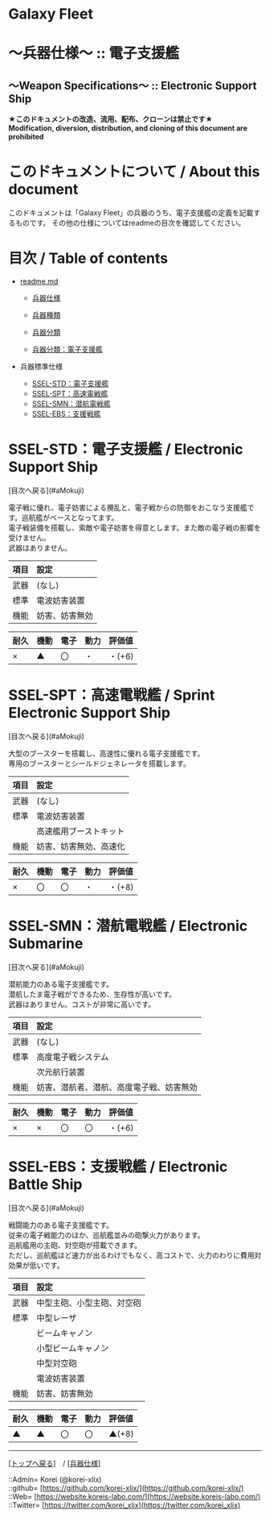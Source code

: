 # Galaxy Fleet
  
<h1>～兵器仕様～ :: 電子支援艦</h1>  
<h2>～Weapon Specifications～ :: Electronic Support Ship</h2>  
  

**★このドキュメントの改造、流用、配布、クローンは禁止です★**  
    **Modification, diversion, distribution, and cloning of this document are prohibited**  
  

<h1 id="aHowto">このドキュメントについて / About this document</h1>  
このドキュメントは「Galaxy Fleet」の兵器のうち、電子支援艦の定義を記載するものです。  
その他の仕様についてはreadmeの目次を確認してください。  
  





<h1 id="aMokuji">目次 / Table of contents</h1>  

* [readme.md](/readme.md)
  * [兵器仕様](/unit/readme.md)
  * [兵器種類](/strategypart/readme.md#aUnitKind)
  * [兵器分類](/unit/readme.md#aUnitClass)

  * [兵器分類：電子支援艦](/unit/readme.md#aElectronicSupportShip)

* 兵器標準仕様
  * [SSEL-STD：電子支援艦](#aElectronicSupportShip)
  * [SSEL-SPT：高速電戦艦](#aSprintElectronicSupportShip)
  * [SSEL-SMN：潜航電戦艦](#aElectronicSubmarine)
  * [SSEL-EBS：支援戦艦](#aElectronicBattleShip)
  





<h1 id="aElectronicSupportShip">SSEL-STD：電子支援艦 / Electronic Support Ship</h1>  
  [目次へ戻る](#aMokuji)  
  

電子戦に優れ、電子妨害による攪乱と、電子戦からの防御をおこなう支援艦です。巡航艦がベースとなってます。  
電子戦装備を搭載し、索敵や電子妨害を得意とします。また敵の電子戦の影響を受けません。  
武器はありません。  

|項目  |設定  |
|:--|:--|
|武器  |(なし)  |
|標準  |電波妨害装置  |
|機能  |妨害、妨害無効  |

|耐久  |機動  |電子  |動力  |評価値    |
|:--|:--|:--|:--|:--|
| ×   | ▲   | 〇   | ・   | ・(+6)   |
  





<h1 id="aSprintElectronicSupportShip">SSEL-SPT：高速電戦艦 / Sprint Electronic Support Ship</h1>  
  [目次へ戻る](#aMokuji)  
  

大型のブースターを搭載し、高速性に優れる電子支援艦です。  
専用のブースターとシールドジェネレータを搭載します。  

|項目  |設定  |
|:--|:--|
|武器  |(なし)  |
|標準  |電波妨害装置  |
|      |高速艦用ブーストキット  |
|機能  |妨害、妨害無効、高速化  |

|耐久  |機動  |電子  |動力  |評価値    |
|:--|:--|:--|:--|:--|
| ×   | 〇   | 〇   | ・   | ・(+8)   |
  





<h1 id="aElectronicSubmarine">SSEL-SMN：潜航電戦艦 / Electronic Submarine</h1>  
  [目次へ戻る](#aMokuji)  
  

潜航能力のある電子支援艦です。  
潜航したま電子戦ができるため、生存性が高いです。  
武器はありません。コストが非常に高いです。  

|項目  |設定  |
|:--|:--|
|武器  |(なし)  |
|標準  |高度電子戦システム  |
|      |次元航行装置  |
|機能  |妨害、潜航者、潜航、高度電子戦、妨害無効  |

|耐久  |機動  |電子  |動力  |評価値    |
|:--|:--|:--|:--|:--|
| ×   | ×   | 〇   | 〇   | ・(+6)   |
  





<h1 id="aElectronicBattleShip">SSEL-EBS：支援戦艦 / Electronic Battle Ship</h1>  
  [目次へ戻る](#aMokuji)  
  

戦闘能力のある電子支援艦です。  
従来の電子戦能力のほか、巡航艦並みの砲撃火力があります。  
巡航艦用の主砲、対空砲が搭載できます。  
ただし、巡航艦ほど速力が出るわけでもなく、高コストで、火力のわりに費用対効果が低いです。  

|項目  |設定  |
|:--|:--|
|武器  |中型主砲、小型主砲、対空砲  |
|標準  |中型レーザ  |
|      |ビームキャノン  |
|      |小型ビームキャノン  |
|      |中型対空砲  |
|      |電波妨害装置  |
|機能  |妨害、妨害無効  |

|耐久  |機動  |電子  |動力  |評価値    |
|:--|:--|:--|:--|:--|
| ▲   | ▲   | 〇   | 〇   | ▲(+8)   |
  





***
[[トップへ戻る]](/readme.md)　/
[[兵器仕様]](/unit/readme.md)  
  
::Admin= Korei (@korei-xlix)  
::github= [https://github.com/korei-xlix/](https://github.com/korei-xlix/)  
::Web= [https://website.koreis-labo.com/](https://website.koreis-labo.com/)  
::Twitter= [https://twitter.com/korei_xlix](https://twitter.com/korei_xlix)  
